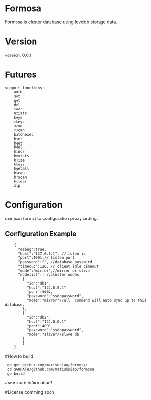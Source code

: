 # Formosa

Formosa is cluster database using leveldb storage data.

# Version

version: 0.0.1

# Futures
	support functions:
		auth 
		set
		get
		del
		incr
		exists
		keys
		rkeys
		scan
		rscan
		batchexec
		hset
		hget
		hdel
		hincr
		hexists
		hsize
		hkeys
		hgetall
		hscan
		hrscan
		hclear
		zip 
	

# Configuration

use json format to configuration proxy setting.

## Configuration Example

```
	{
	  "debug":true,
	  "host":"127.0.0.1", //listen ip
	  "port":4001,// listen port
	  "password":"", //database password
	  "timeout":120, // client idle timeout
	  "mode":"mirror",//mirror or slave
	  "nodelist":[ //cluster nodes
	    {
	      "id":"db1",
	      "host":"127.0.0.1",
	      "port":4002,
	      "password":"ssdbpassword",
	      "mode":"mirror"//all  command will auto sync up to this database.
	    },
	    {
	      "id":"db2",
	      "host":"127.0.0.1",
	      "port":4003,
	      "password":"ssdbpassword",
	      "mode":"slave"//slave db
	    }
	    ]
	}
```
#How to build

```
 go get github.com/matishsiao/formosa/
 cd $GOPATH/github.com/matishsiao/formosa
 go build
```

#see more information?
 
#License
comming soon

